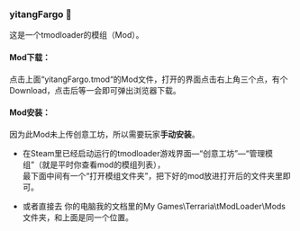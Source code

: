 ### yitangFargo 💚
这是一个tmodloader的模组（Mod）。
#### Mod下载：
点击上面“yitangFargo.tmod“的Mod文件，打开的界面点击右上角三个点，有个Download，点击后等一会即可弹出浏览器下载。

#### Mod安装：
因为此Mod未上传创意工坊，所以需要玩家**手动安装**。
  
* 在Steam里已经启动运行的tmodloader游戏界面—“创意工坊”—“管理模组”（就是平时你查看mod的模组列表），  
最下面中间有一个“打开模组文件夹”，把下好的mod放进打开后的文件夹里即可。
  
* 或者直接去 你的电脑我的文档里的My Games\Terraria\tModLoader\Mods文件夹，和上面是同一个位置。  
